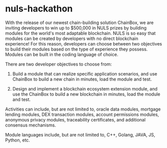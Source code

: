 # nuls-hackathon
With the release of our newest chain-building solution ChainBox, we are inviting developers to win up to $500,000 in NULS prizes by building modules for the world's most adaptable blockchain. NULS is so easy that modules can be created by developers with no direct blockchain experience! For this reason, developers can choose between two objectives to build their modules based on the type of experience they possess. Modules can be built in the coding language of choice.

There are two developer objectives to choose from:

1. Build a module that can realize specific application scenarios, and use ChainBox to build a new chain in minutes, load the module and test.

2. Design and implement a blockchain ecosystem extension module, and use the ChainBox to build a new blockchain in minutes, load the module and test.

Activities can include, but are not limited to, oracle data modules, mortgage lending modules, DEX transaction modules, account permissions modules, anonymous privacy modules, traceability certificates, and additional consensus mechanisms.

Module languages include, but are not limited to, C++, Golang, JAVA, JS, Python, etc.


